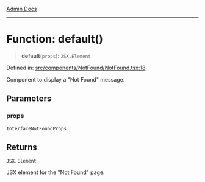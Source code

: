 [Admin Docs](/)

***

# Function: default()

> **default**(`props`): `JSX.Element`

Defined in: [src/components/NotFound/NotFound.tsx:18](https://github.com/PalisadoesFoundation/talawa-admin/blob/main/src/components/NotFound/NotFound.tsx#L18)

Component to display a "Not Found" message.

## Parameters

### props

`InterfaceNotFoundProps`

## Returns

`JSX.Element`

JSX element for the "Not Found" page.

